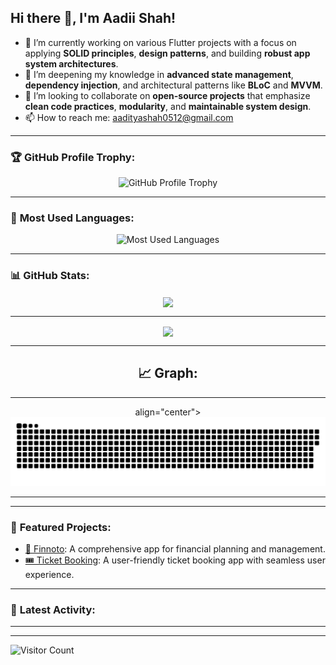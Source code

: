 ## Hi there 👋, I'm Aadii Shah!

- 🔭 I’m currently working on various Flutter projects with a focus on applying **SOLID principles**, **design patterns**, and building **robust app system architectures**.
- 🌱 I’m deepening my knowledge in **advanced state management**, **dependency injection**, and architectural patterns like **BLoC** and **MVVM**.
- 👯 I’m looking to collaborate on **open-source projects** that emphasize **clean code practices**, **modularity**, and **maintainable system design**.
- 📫 How to reach me: [aadityashah0512@gmail.com](mailto:aadityashah0512@gmail.com)

---

### 🏆 **GitHub Profile Trophy:**
<p align="center">
  <img src="https://github-profile-trophy.vercel.app/?username=Aadii-shah&theme=gruvbox&no-frame=true&column=4" alt="GitHub Profile Trophy" />
</p>

---

### 🌟 **Most Used Languages:**
<p align="center">
  <img src="https://github-readme-stats.vercel.app/api/top-langs/?username=Aadii-shah&layout=compact&theme=gruvbox" alt="Most Used Languages" />
</p>

---

### 📊 **GitHub Stats:**
 <div align="center">
<!--  <img align="center" src="https://github-readme-stats.vercel.app/api?username=manandhar01&show_icons=true&count_private=true&theme=dracula" width="400"> -->
<!--   <img align="center" src="https://github-readme-stats-sumanth-talluri.vercel.app/api?username=manandhar01&show_icons=true&theme=dracula&hide_border=true" width="400"> -->
<!--   <img align="center" src="https://github-readme-streak-stats.herokuapp.com/?user=manandhar01&theme=dracula" width="400"> -->
 <img align="center" src="https://github-readme-streak-stats.herokuapp.com/?user=Aadii-shah&theme=gruvbox&hide_border=true" width="800">
<!--    <hr> -->
<!--    <img align="center" src="https://github-readme-stats.vercel.app/api/top-langs/?username=manandhar01&layout=compact&theme=dracula" width="450"> -->
<!-- <img align="center" src="https://github-readme-stats.sumanth-talluri.vercel.app/api/top-langs/?username=manandhar01&show_icons=true&hide_border=true&theme=gruvbox&layout=compact" width="600"> -->
<!--  <img align="center" src="https://github-readme-stats.vercel.app/api/wakatime?username=manandhar01" width="400"> -->
  <hr>
   <img align="center" src="https://github-profile-summary-cards.vercel.app/api/cards/profile-details?username=Aadii-shah&theme=gruvbox" width="800">
    <hr>
<!--    <img align="center" src="https://activity-graph.herokuapp.com/graph?username=manandhar01&area=true&hide_border=true&theme=dracula"> -->
<!--    <img align="center" src="https://github-readme-activity-graph.cyclic.app/graph?username=manandhar01&theme=dracula&area=true&hide_border=true"> -->

   ## 📈 **Graph:**
<hr> align="center">
   <img src="https://github.com/killshotxd/svgIcons/blob/main/github-contribution-grid-snake.svg" alt="snake">
<hr>
 </div>
<!-- <p align="center">
  <img src="https://github-readme-stats.vercel.app/api?username=Aadii-shah&show_icons=true&theme=gruvbox&hide_border=true" alt="Aadii's GitHub stats" />
  <img src="https://github-readme-streak-stats.herokuapp.com/?user=Aadii-shah&theme=gruvbox&hide_border=true" alt="Aadii's GitHub Streak" />
</p> -->

---




### 🚀 **Featured Projects:**
- [🌟 Finnoto](https://github.com/finnoto/finnoto-app-production): A comprehensive app for financial planning and management.
- [🎟️ Ticket Booking](https://github.com/Aadii-shah/my-ticket-booking-app): A user-friendly ticket booking app with seamless user experience.

---

### 🌱 **Latest Activity:**
<!-- Add a dynamic section for latest activity using GitHub Actions -->

---


---

![Visitor Count](https://komarev.com/ghpvc/?username=Aadii-shah&color=blue)
